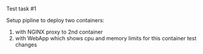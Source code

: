 Test task #1

Setup pipline to deploy two containers:
  1. with NGINX proxy to 2nd container
  2. with WebApp which shows cpu and memory limits for this container
test changes
